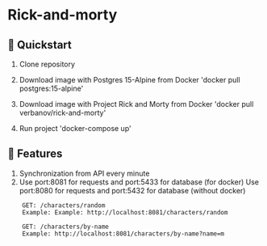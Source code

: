# ****Rick-and-morty**** #

## 🚀 Quickstart
1. Clone repository
2. Download image with Postgres 15-Alpine from Docker
'docker pull postgres:15-alpine'

3. Download image with Project Rick and Morty from Docker
'docker pull verbanov/rick-and-morty'

4. Run project
'docker-compose up'

## 🚀 Features
1. Synchronization from API every minute
2. Use port:8081 for requests and port:5433 for database (for docker)
   Use port:8080 for requests and port:5432 for database (without docker)
``` Get random character from the database
    GET: /characters/random
    Example: Example: http://localhost:8081/characters/random
```    
``` Get character from the database wgich contains symbols 
    GET: /characters/by-name
    Example: http://localhost:8081/characters/by-name?name=m
